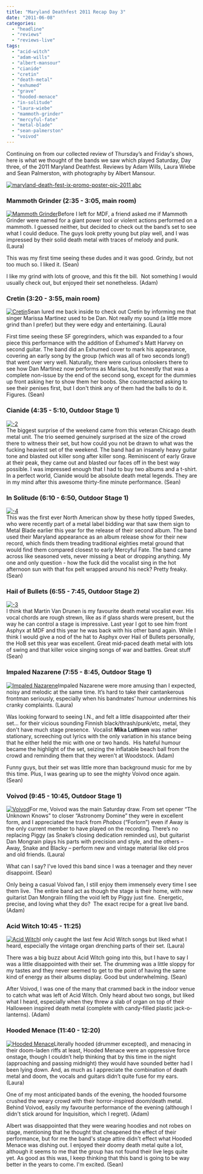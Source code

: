 ```yaml
---
title: "Maryland Deathfest 2011 Recap Day 3"
date: "2011-06-08"
categories: 
  - "headline"
  - "reviews"
  - "reviews-live"
tags: 
  - "acid-witch"
  - "adam-wills"
  - "albert-mansour"
  - "cianide"
  - "cretin"
  - "death-metal"
  - "exhumed"
  - "grave"
  - "hooded-menace"
  - "in-solitude"
  - "laura-wiebe"
  - "mammoth-grinder"
  - "mercyful-fate"
  - "metal-blade"
  - "sean-palmerston"
  - "voivod"
---
```


Continuing on from our collected review of Thursday’s and Friday's shows, here is what we thought of the bands we saw which played Saturday, Day three, of the 2011 Maryland Deathfest. Reviews by Adam Wills, Laura Wiebe and Sean Palmerston, with photography by Albert Mansour.

[![](http://www.hellbound.ca/wp-content/uploads/2011/06/maryland-death-fest-ix-promo-poster-pic-2011-abc.jpg "maryland-death-fest-ix-promo-poster-pic-2011 abc")](http://www.hellbound.ca/wp-content/uploads/2011/06/maryland-death-fest-ix-promo-poster-pic-2011-abc.jpg)

### Mammoth Grinder (2:35 - 3:05, main room)

[![](http://www.hellbound.ca/wp-content/uploads/2011/06/MammothGrinder-150x150.jpg "Mammoth Grinder")](http://www.hellbound.ca/wp-content/uploads/2011/06/MammothGrinder.jpg)Before I left for MDF, a friend asked me if Mammoth Grinder were named for a giant power tool or violent actions performed on a mammoth. I guessed neither, but decided to check out the band’s set to see what I could deduce. The guys look pretty young but play well, and I was impressed by their solid death metal with traces of melody and punk. (Laura)

This was my first time seeing these dudes and it was good. Grindy, but not too much so. I liked it. (Sean)

I like my grind with lots of groove, and this fit the bill.  Not something I would usually check out, but enjoyed their set nonetheless. (Adam)

### Cretin (3:20 - 3:55, main room)

[![](http://www.hellbound.ca/wp-content/uploads/2011/06/Cretin-150x150.jpg "Cretin")](http://www.hellbound.ca/wp-content/uploads/2011/06/Cretin.jpg)Sean lured me back inside to check out Cretin by informing me that singer Marissa Martinez used to be Dan. Not really my sound (a little more grind than I prefer) but they were edgy and entertaining. (Laura)

First time seeing these SF goregrinders, which was expanded to a four piece this performance with the addition of Exhumed's Matt Harvey on second guitar. The band did an Exhumed cover to mark his appearance, covering an early song by the group (which was all of two seconds long!) that went over very well. Naturally, there were curious onlookers there to see how Dan Martinez now performs as Marissa, but honestly that was a complete non-issue by the end of the second song, except for the dummies up front asking her to show them her boobs. She counteracted asking to see their penises first, but I don't think any of them had the balls to do it. Figures. (Sean)

### Cianide (4:35 - 5:10, Outdoor Stage 1)

[![](http://www.hellbound.ca/wp-content/uploads/2011/06/21-150x150.jpg "-2")](http://www.hellbound.ca/wp-content/uploads/2011/06/21.jpg)  
The biggest surprise of the weekend came from this veteran Chicago death metal unit. The trio seemed genuinely surprised at the size of the crowd there to witness their set, but how could you not be drawn to what was the fucking heaviest set of the weekend. The band had an insanely heavy guitar tone and blasted out killer song after killer song. Reminiscent of early Grave at their peak, they came out and blasted our faces off in the best way possible. I was impressed enough that I had to buy two albums and a t-shirt. In a perfect world, Cianide would be absolute death metal legends. They are in my mind after this awesome thirty-fine minute performance. (Sean)

### In Solitude (6:10 - 6:50, Outdoor Stage 1)

[![](http://www.hellbound.ca/wp-content/uploads/2011/06/41-150x150.jpg "-4")](http://www.hellbound.ca/wp-content/uploads/2011/06/41.jpg)  
This was the first ever North American show by these hotly tipped Swedes, who were recently part of a metal label bidding war that saw them sign to Metal Blade earlier this year for the release of their second album. The band used their Maryland appearance as an album release show for their new record, which finds them treading traditional eighties metal ground that would find them compared closest to early Mercyful Fate. The band came across like seasoned vets, never missing a beat or dropping anything. My one and only question - how the fuck did the vocalist sing in the hot afternoon sun with that fox pelt wrapped around his neck? Pretty freaky. (Sean)

### Hail of Bullets (6:55 - 7:45, Outdoor Stage 2)

[![](http://www.hellbound.ca/wp-content/uploads/2011/06/31-150x150.jpg "-3")](http://www.hellbound.ca/wp-content/uploads/2011/06/31.jpg)  
I think that Martin Van Drunen is my favourite death metal vocalist ever. His vocal chords are rough strewn, like as if glass shards were present, but the way he can control a stage is impressive. Last year I got to see him front Asphyx at MDF and this year he was back with his other band again. While I think I would give a nod of the hat to Asphyx over Hail of Bullets personally, the HoB set this year was excellent. Great mid-paced death metal with lots of swing and that killer voice singing songs of war and battles. Great stuff (Sean)

### Impaled Nazarene (7:55 - 8:45, Outdoor Stage 1)

[![](http://www.hellbound.ca/wp-content/uploads/2011/06/Impaled-Nazarene-150x150.jpg "Impaled Nazarene")](http://www.hellbound.ca/wp-content/uploads/2011/06/Impaled-Nazarene.jpg)Impaled Nazarene were more amusing than I expected, noisy and melodic at the same time. It’s hard to take their cantankerous frontman seriously, especially when his bandmates’ humour undermines his cranky complaints. (Laura)

Was looking forward to seeing I.N., and felt a little disappointed after their set... for their vicious sounding Finnish black/thrash/punk/etc, metal, they don't have much stage presence.  Vocalist **Mika Luttinen** was rather stationary, screeching out lyrics with the only variation in his stance being that he either held the mic with one or two hands.  His hateful humour became the highlight of the set, seizing the inflatable beach ball from the crowd and reminding them that they weren't at Woodstock. (Adam)

Funny guys, but their set was little more than background music for me by this time. Plus, I was gearing up to see the mighty Voivod once again. (Sean)

### Voivod (9:45 - 10:45, Outdoor Stage 1)

[![](http://www.hellbound.ca/wp-content/uploads/2011/06/Voivod-150x150.jpg "Voivod")](http://www.hellbound.ca/wp-content/uploads/2011/06/Voivod.jpg)For me, Voivod was the main Saturday draw. From set opener “The Unknown Knows” to closer “Astronomy Domine” they were in excellent form, and I appreciated the track from _Phobos_ (“Forlorn”) even if Away is the only current member to have played on the recording. There’s no replacing Piggy (as Snake’s closing dedication reminded us), but guitarist Dan Mongrain plays his parts with precision and style, and the others – Away, Snake and Blacky – perform new and vintage material like old pros and old friends. (Laura)

What can I say? I've loved this band since I was a teenager and they never disappoint. (Sean)

Only being a casual Voivod fan, I still enjoy them immensely every time I see them live.  The entire band act as though the stage is their home, with new guitarist Dan Mongrain filling the void left by Piggy just fine.  Energetic, precise, and loving what they do?  The exact recipe for a great live band. (Adam)

### Acid Witch 10:45 - 11:25)

[![](http://www.hellbound.ca/wp-content/uploads/2011/06/Acid-Witch-150x150.jpg "Acid Witch")](http://www.hellbound.ca/wp-content/uploads/2011/06/Acid-Witch.jpg)I only caught the last few Acid Witch songs but liked what I heard, especially the vintage organ drenching parts of their set. (Laura)

There was a big buzz about Acid Witch going into this, but I have to say I was a little disappointed with their set. The drumming was a little sloppy for my tastes and they never seemed to get to the point of having the same kind of energy as their albums display. Good but underwhelming. (Sean)

After Voivod, I was one of the many that crammed back in the indoor venue to catch what was left of Acid Witch. Only heard about two songs, but liked what I heard, especially when they threw a slab of organ on top of their Halloween inspired death metal (complete with candy-filled plastic jack-o-lanterns). (Adam)

### Hooded Menace (11:40 - 12:20)

[![](http://www.hellbound.ca/wp-content/uploads/2011/06/Hooded-Menace-150x150.jpg "Hooded Menace")](http://www.hellbound.ca/wp-content/uploads/2011/06/Hooded-Menace.jpg)Literally hooded (drummer excepted), and menacing in their doom-laden riffs at least, Hooded Menace were an oppressive force onstage, though I couldn’t help thinking that by this time in the night (approaching and passing midnight) they would have sounded better had I been lying down. And, as much as I appreciate the combination of death metal and doom, the vocals and guitars didn’t quite fuse for my ears. (Laura)

One of my most anticipated bands of the evening, the hooded foursome crushed the weary crowd with their horror-inspired doom/death metal. Behind Voivod, easily my favourite performance of the evening (although I didn't stick around for Inquisition, which I regret). (Adam)

Albert was disappointed that they were wearing hoodies and not robes on stage, mentioning that he thought that cheapened the effect of their performance, but for me the band's stage attire didn't effect what Hooded Menace was dishing out. I enjoyed their doomy death metal quite a lot, although it seems to me that the group has not found their live legs quite yet. As good as this was, I keep thinking that this band is going to be way better in the years to come. I'm excited. (Sean)
